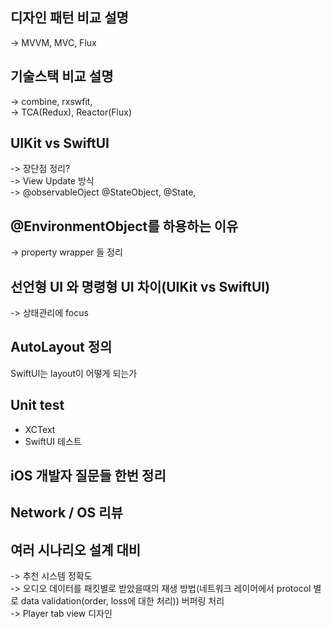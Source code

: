 ## 디자인 패턴 비교 설명  
-> MVVM, MVC, Flux
## 기술스택 비교 설명  
-> combine, rxswfit,  
-> TCA(Redux), Reactor(Flux)
## UIKit vs SwiftUI  
-> 장단점 정리?  
-> View Update 방식  
-> @observableOject @StateObject, @State, 
## @EnvironmentObject를 하용하는 이유  
-> property wrapper 들 정리
## 선언형 UI 와 명령형 UI 차이(UIKit vs SwiftUI)  
-> 상태관리에 focus
## AutoLayout 정의  
SwiftUI는 layout이 어떻게 되는가
## Unit test  
- XCText
- SwiftUI 테스트
## iOS 개발자 질문들 한번 정리  
## Network / OS 리뷰
## 여러 시나리오 설계 대비  
-> 추천 시스템 정확도  
-> 오디오 데이터를 패킷별로 받았을때의 재생 방법(네트워크 레이어에서 protocol 별로 data validation(order, loss에 대한 처리)) 버퍼링 처리  
-> Player tab view 디자인
